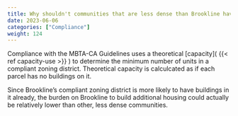 ```yaml
---
title: Why shouldn't communities that are less dense than Brookline have to take a bigger share of the burden?
date: 2023-06-06
categories: ["Compliance"]
weight: 124
---
```

Compliance with the MBTA-CA Guidelines uses a theoretical [capacity]( {{< ref capacity-use >}} ) to determine the minimum number of units in a compliant zoning district. Theoretical capacity is calculcated as if each parcel has no buildings on it. 

Since Brookline’s compliant zoning district is more likely to have buildings in it already, the burden on Brookline to build additional housing could actually be relatively lower than other, less dense communities.